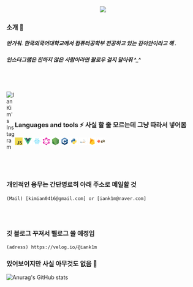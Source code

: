 <div align="center">	
	<img src="https://capsule-render.vercel.app/api?type=waving&color=auto&height=200&section=header&text=Ian%20Github😄&animation=twinkling&fontSize=50" />
 </div>
  
### 소개 💬

	
##### 반가워. 한국외국어대학교에서 컴퓨터공학부 전공하고 있는 김이안이라고 해 .

##### 인스타그램은 친하지 않은 사람이라면 팔로우 걸지 말아줘 ^_^
<br>
<br><br>

<a href="https://www.instagram.com/kimian_01/">
  <img align="left" alt="IanKim's Instagram" width="22px" src="https://raw.githubusercontent.com/hussainweb/hussainweb/main/icons/instagram.png" />
</a>
<br>
<br>
<br>
 
### Languages and tools ⚡ 사실 할 줄 모르는데 그냥 따라서 넣어봄

<code><img height="20" src="https://raw.githubusercontent.com/github/explore/80688e429a7d4ef2fca1e82350fe8e3517d3494d/topics/javascript/javascript.png"></code>
<code><img height="20" src="https://raw.githubusercontent.com/github/explore/80688e429a7d4ef2fca1e82350fe8e3517d3494d/topics/vue/vue.png"></code>
<code><img height="20" src="https://raw.githubusercontent.com/github/explore/80688e429a7d4ef2fca1e82350fe8e3517d3494d/topics/react/react.png"></code>
<code><img height="20" src="https://raw.githubusercontent.com/github/explore/5c058a388828bb5fde0bcafd4bc867b5bb3f26f3/topics/graphql/graphql.png"></code>
<code><img height="20" src="https://raw.githubusercontent.com/github/explore/80688e429a7d4ef2fca1e82350fe8e3517d3494d/topics/nodejs/nodejs.png"></code>
<code><img height="20" src="https://raw.githubusercontent.com/github/explore/80688e429a7d4ef2fca1e82350fe8e3517d3494d/topics/cpp/cpp.png"></code>
<code><img height="20" src="https://raw.githubusercontent.com/github/explore/80688e429a7d4ef2fca1e82350fe8e3517d3494d/topics/python/python.png"></code>
<code><img height="20" src="https://raw.githubusercontent.com/github/explore/80688e429a7d4ef2fca1e82350fe8e3517d3494d/topics/mysql/mysql.png"></code>
<code><img height="20" src="https://raw.githubusercontent.com/github/explore/80688e429a7d4ef2fca1e82350fe8e3517d3494d/topics/firebase/firebase.png"></code>
<code><img height="20" src="https://raw.githubusercontent.com/github/explore/80688e429a7d4ef2fca1e82350fe8e3517d3494d/topics/git/git.png"></code>

<br>
<br>
<br>

### 개인적인 용무는 간단명료히 아래 주소로 메일할 것


	(Mail) [kimian0416@gmail.com] or [iank1m@naver.com]

<br>
<br>

### 깃 블로그 꾸져서 벨로그 쓸 예정임

	(adress) https://velog.io/@iank1m

### 있어보이지만 사실 아무것도 없음 🌱 

![Anurag's GitHub stats](https://github-readme-stats.vercel.app/api?username=iank1m&show_icons=true&theme=gotham)
